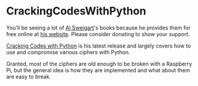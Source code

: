 # CrackingCodesWithPython
You'll be seeing a lot of [Al Sweigart](https://twitter.com/AlSweigart)'s books because he provides them for free
online at [his website](http://inventwithpython.com/). Please consider donating to show your support.

[Cracking Codes with Python](http://inventwithpython.com/cracking/) is his latest release and largely covers how to use
and compromise various ciphers with Python.

Granted, most of the ciphers are old enough to be broken with a Raspberry Pi, but the general idea is how they are
implemented and what about them are easy to break.